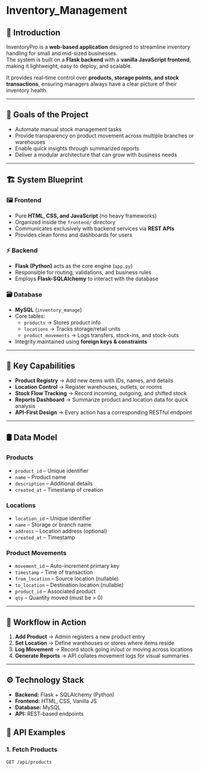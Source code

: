 # Inventory_Management

## 📖 Introduction
InventoryPro is a **web-based application** designed to streamline inventory handling for small and mid-sized businesses.  
The system is built on a **Flask backend** with a **vanilla JavaScript frontend**, making it lightweight, easy to deploy, and scalable.  

It provides real-time control over **products, storage points, and stock transactions**, ensuring managers always have a clear picture of their inventory health.

---

## 🎯 Goals of the Project
- Automate manual stock management tasks  
- Provide transparency on product movement across multiple branches or warehouses  
- Enable quick insights through summarized reports  
- Deliver a modular architecture that can grow with business needs  

---

## 🏗️ System Blueprint

### 🖼️ Frontend
- Pure **HTML, CSS, and JavaScript** (no heavy frameworks)  
- Organized inside the `frontend/` directory  
- Communicates exclusively with backend services via **REST APIs**  
- Provides clean forms and dashboards for users  

### ⚡ Backend
- **Flask (Python)** acts as the core engine (`app.py`)  
- Responsible for routing, validations, and business rules  
- Employs **Flask-SQLAlchemy** to interact with the database  

### 🗃️ Database
- **MySQL** (`inventory_manage`)  
- Core tables:  
  - `products` → Stores product info  
  - `locations` → Tracks storage/retail units  
  - `product_movements` → Logs transfers, stock-ins, and stock-outs  
- Integrity maintained using **foreign keys & constraints**  

---

## 🚀 Key Capabilities

- **Product Registry** → Add new items with IDs, names, and details  
- **Location Control** → Register warehouses, outlets, or rooms  
- **Stock Flow Tracking** → Record incoming, outgoing, and shifted stock  
- **Reports Dashboard** → Summarize product and location data for quick analysis  
- **API-First Design** → Every action has a corresponding RESTful endpoint  

---

## 🛢️ Data Model

### Products
- `product_id` – Unique identifier  
- `name` – Product name  
- `description` – Additional details  
- `created_at` – Timestamp of creation  

### Locations
- `location_id` – Unique identifier  
- `name` – Storage or branch name  
- `address` – Location address (optional)  
- `created_at` – Timestamp  

### Product Movements
- `movement_id` – Auto-increment primary key  
- `timestamp` – Time of transaction  
- `from_location` – Source location (nullable)  
- `to_location` – Destination location (nullable)  
- `product_id` – Associated product  
- `qty` – Quantity moved (must be > 0)  

---

## 🔄 Workflow in Action
1. **Add Product** → Admin registers a new product entry  
2. **Set Location** → Define warehouses or stores where items reside  
3. **Log Movement** → Record stock going in/out or moving across locations  
4. **Generate Reports** → API collates movement logs for visual summaries  

---

## ⚙️ Technology Stack
- **Backend:** Flask + SQLAlchemy (Python)  
- **Frontend:** HTML, CSS, Vanilla JS  
- **Database:** MySQL  
- **API:** REST-based endpoints   

## 📡 API Examples

### 1. Fetch Products
```http
GET /api/products
